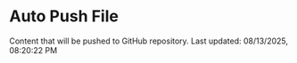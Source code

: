 # Auto Push File

Content that will be pushed to GitHub repository.
Last updated: 08/13/2025, 08:20:22 PM